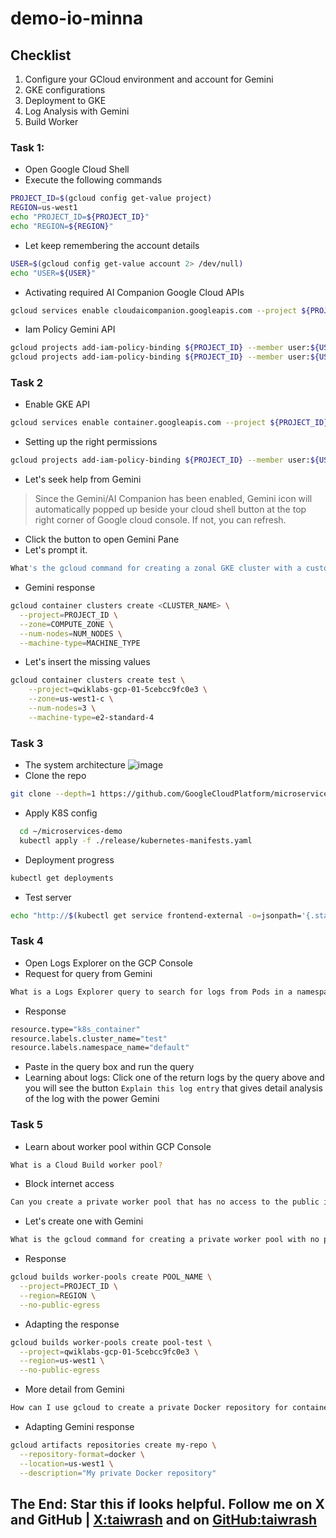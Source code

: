 # demo-io-minna

## Checklist
1. Configure your GCloud environment and account for Gemini
2. GKE configurations
3. Deployment to GKE
4. Log Analysis with Gemini
5. Build Worker


### Task 1:
- Open Google Cloud Shell
- Execute the following commands
```bash
PROJECT_ID=$(gcloud config get-value project)
REGION=us-west1
echo "PROJECT_ID=${PROJECT_ID}"
echo "REGION=${REGION}"
```
- Let keep remembering the account details

```bash
USER=$(gcloud config get-value account 2> /dev/null)
echo "USER=${USER}"
```
- Activating required AI Companion Google Cloud APIs
```bash
gcloud services enable cloudaicompanion.googleapis.com --project ${PROJECT_ID}
```
- Iam Policy Gemini API

```bash
gcloud projects add-iam-policy-binding ${PROJECT_ID} --member user:${USER} --role=roles/cloudaicompanion.user
gcloud projects add-iam-policy-binding ${PROJECT_ID} --member user:${USER} --role=roles/serviceusage.serviceUsageViewer
```

### Task 2
- Enable GKE API
```bash
gcloud services enable container.googleapis.com --project ${PROJECT_ID}
```
- Setting up the right permissions
```bash
gcloud projects add-iam-policy-binding ${PROJECT_ID} --member user:${USER} --role=roles/container.admin
```
- Let's seek help from Gemini
> Since the Gemini/AI Companion has been enabled, Gemini icon will automatically popped up beside your cloud shell button at the top right corner of Google cloud console. If not, you can refresh.
  - Click the button to open Gemini Pane
  - Let's prompt it.
```bash
What's the gcloud command for creating a zonal GKE cluster with a custom number of nodes and custom machine type?
```
- Gemini response
```bash
gcloud container clusters create <CLUSTER_NAME> \
  --project=PROJECT_ID \
  --zone=COMPUTE_ZONE \
  --num-nodes=NUM_NODES \
  --machine-type=MACHINE_TYPE
```
- Let's insert the missing values
```bash
gcloud container clusters create test \
    --project=qwiklabs-gcp-01-5cebcc9fc0e3 \
    --zone=us-west1-c \
    --num-nodes=3 \
    --machine-type=e2-standard-4
```
### Task 3
- The system architecture
![image](https://github.com/Taiwrash/demo-io-minna/assets/49725691/f04daa88-de62-4cd6-a937-31fb76202c6e)
- Clone the repo
```bash
git clone --depth=1 https://github.com/GoogleCloudPlatform/microservices-demo
```
- Apply K8S config
```bash
  cd ~/microservices-demo
  kubectl apply -f ./release/kubernetes-manifests.yaml
```
- Deployment progress
```bash
kubectl get deployments
```
- Test server
```bash
echo "http://$(kubectl get service frontend-external -o=jsonpath='{.status.loadBalancer.ingress[0].ip}')"
```
### Task 4
- Open Logs Explorer on the GCP Console
- Request for query from Gemini
```bash
What is a Logs Explorer query to search for logs from Pods in a namespace called "default" in a GKE cluster named "test"?
```
- Response
```bash
resource.type="k8s_container"
resource.labels.cluster_name="test"
resource.labels.namespace_name="default"
```
- Paste in the query box and run the query
- Learning about logs: Click one of the return logs by the query above and you will see the button `Explain this log entry` that gives detail analysis of the log with the power Gemini

### Task 5
- Learn about worker pool within GCP Console
```bash
What is a Cloud Build worker pool?
```
- Block internet access
```bash
Can you create a private worker pool that has no access to the public internet?
```
- Let's create one with Gemini
```bash
What is the gcloud command for creating a private worker pool with no public egress?
```
- Response
```bash
gcloud builds worker-pools create POOL_NAME \
  --project=PROJECT_ID \
  --region=REGION \
  --no-public-egress
```
- Adapting the response
```bash
gcloud builds worker-pools create pool-test \
  --project=qwiklabs-gcp-01-5cebcc9fc0e3 \
  --region=us-west1 \
  --no-public-egress
```
- More detail from Gemini
```bash
How can I use gcloud to create a private Docker repository for container images in Artifact Registry?
```
- Adapting Gemini response

```bash
gcloud artifacts repositories create my-repo \
  --repository-format=docker \
  --location=us-west1 \
  --description="My private Docker repository"
```

## The End: Star this if looks helpful. Follow me on X and GitHub | [X:taiwrash](https://x.com/taiwrash) and on [GitHub:taiwrash](https://github.com/Taiwrash)
